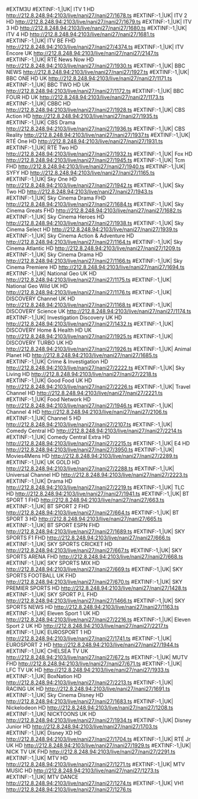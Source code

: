 #EXTM3U
#EXTINF:-1,|UK| ITV 1 HD
http://212.8.248.94:2103/live/nani27/nani27/1678.ts
#EXTINF:-1,|UK| ITV 2 HD
http://212.8.248.94:2103/live/nani27/nani27/1679.ts
#EXTINF:-1,|UK| ITV 3 HD
http://212.8.248.94:2103/live/nani27/nani27/1680.ts
#EXTINF:-1,|UK| ITV 4 HD
http://212.8.248.94:2103/live/nani27/nani27/1681.ts
#EXTINF:-1,|UK| ITV BE FHD
http://212.8.248.94:2103/live/nani27/nani27/4374.ts
#EXTINF:-1,|UK| ITV Encore UK
http://212.8.248.94:2103/live/nani27/nani27/2147.ts
#EXTINF:-1,|UK| RTÉ News Now HD
http://212.8.248.94:2103/live/nani27/nani27/1930.ts
#EXTINF:-1,|UK| BBC NEWS
http://212.8.248.94:2103/live/nani27/nani27/1927.ts
#EXTINF:-1,|UK| BBC ONE HD UK
http://212.8.248.94:2103/live/nani27/nani27/1171.ts
#EXTINF:-1,|UK| BBC TWO HD UK
http://212.8.248.94:2103/live/nani27/nani27/1172.ts
#EXTINF:-1,|UK| BBC FOUR HD UK
http://212.8.248.94:2103/live/nani27/nani27/1173.ts
#EXTINF:-1,|UK| CBBC HD
http://212.8.248.94:2103/live/nani27/nani27/1928.ts
#EXTINF:-1,|UK| CBS Action HD
http://212.8.248.94:2103/live/nani27/nani27/1935.ts
#EXTINF:-1,|UK| CBS Drama
http://212.8.248.94:2103/live/nani27/nani27/1936.ts
#EXTINF:-1,|UK| CBS Reality
http://212.8.248.94:2103/live/nani27/nani27/1937.ts
#EXTINF:-1,|UK| RTÉ One HD
http://212.8.248.94:2103/live/nani27/nani27/1931.ts
#EXTINF:-1,|UK| RTÉ Two HD
http://212.8.248.94:2103/live/nani27/nani27/1932.ts
#EXTINF:-1,|UK| Fox HD
http://212.8.248.94:2103/live/nani27/nani27/1945.ts
#EXTINF:-1,|UK| Tcm FHD
http://212.8.248.94:2103/live/nani27/nani27/1940.ts
#EXTINF:-1,|UK| SYFY HD
http://212.8.248.94:2103/live/nani27/nani27/1165.ts
#EXTINF:-1,|UK| Sky One HD
http://212.8.248.94:2103/live/nani27/nani27/1942.ts
#EXTINF:-1,|UK| Sky Two HD
http://212.8.248.94:2103/live/nani27/nani27/1943.ts
#EXTINF:-1,|UK| Sky Cinema Drama FHD
http://212.8.248.94:2103/live/nani27/nani27/1684.ts
#EXTINF:-1,|UK| Sky Cinema Greats FHD
http://212.8.248.94:2103/live/nani27/nani27/1682.ts
#EXTINF:-1,|UK| Sky Cinema Heroes HD
http://212.8.248.94:2103/live/nani27/nani27/1938.ts
#EXTINF:-1,|UK| Sky Cinema Select HD
http://212.8.248.94:2103/live/nani27/nani27/1939.ts
#EXTINF:-1,|UK| Sky Cinema Action & Adventure HD
http://212.8.248.94:2103/live/nani27/nani27/1164.ts
#EXTINF:-1,|UK| Sky Cinema Atlantic HD
http://212.8.248.94:2103/live/nani27/nani27/1209.ts
#EXTINF:-1,|UK| Sky Cinema Drama HD
http://212.8.248.94:2103/live/nani27/nani27/1166.ts
#EXTINF:-1,|UK| Sky Cinema Premiere HD
http://212.8.248.94:2103/live/nani27/nani27/1694.ts
#EXTINF:-1,|UK| National Geo UK HD
http://212.8.248.94:2103/live/nani27/nani27/1175.ts
#EXTINF:-1,|UK| National Geo Wild UK HD
http://212.8.248.94:2103/live/nani27/nani27/1176.ts
#EXTINF:-1,|UK| DISCOVERY Channel UK HD
http://212.8.248.94:2103/live/nani27/nani27/1168.ts
#EXTINF:-1,|UK| DISCOVERY Science UK
http://212.8.248.94:2103/live/nani27/nani27/1174.ts
#EXTINF:-1,|UK| Investigation Discovery UK HD
http://212.8.248.94:2103/live/nani27/nani27/1432.ts
#EXTINF:-1,|UK| DISCOVERY Home & Health HD UK
http://212.8.248.94:2103/live/nani27/nani27/1925.ts
#EXTINF:-1,|UK| DISCOVERY TURBO UK HD
http://212.8.248.94:2103/live/nani27/nani27/1926.ts
#EXTINF:-1,|UK| Animal Planet HD
http://212.8.248.94:2103/live/nani27/nani27/1685.ts
#EXTINF:-1,|UK| Crime & Investigation HD
http://212.8.248.94:2103/live/nani27/nani27/2222.ts
#EXTINF:-1,|UK| Sky Living HD
http://212.8.248.94:2103/live/nani27/nani27/2218.ts
#EXTINF:-1,|UK| Good Food UK HD
http://212.8.248.94:2103/live/nani27/nani27/2226.ts
#EXTINF:-1,|UK| Travel Channel HD
http://212.8.248.94:2103/live/nani27/nani27/2221.ts
#EXTINF:-1,|UK| Food Network HD
http://212.8.248.94:2103/live/nani27/nani27/1946.ts
#EXTINF:-1,|UK| Channel 4 HD
http://212.8.248.94:2103/live/nani27/nani27/2106.ts
#EXTINF:-1,|UK| Channel 5 HD
http://212.8.248.94:2103/live/nani27/nani27/2107.ts
#EXTINF:-1,|UK| Comedy Central HD
http://212.8.248.94:2103/live/nani27/nani27/2214.ts
#EXTINF:-1,|UK| Comedy Central Extra HD
http://212.8.248.94:2103/live/nani27/nani27/2215.ts
#EXTINF:-1,|UK| E4 HD
http://212.8.248.94:2103/live/nani27/nani27/3950.ts
#EXTINF:-1,|UK| Movies4Mens HD
http://212.8.248.94:2103/live/nani27/nani27/2289.ts
#EXTINF:-1,|UK| UK GOLD HD
http://212.8.248.94:2103/live/nani27/nani27/2288.ts
#EXTINF:-1,|UK| Universal Channel HD
http://212.8.248.94:2103/live/nani27/nani27/2223.ts
#EXTINF:-1,|UK| Drama HD
http://212.8.248.94:2103/live/nani27/nani27/2219.ts
#EXTINF:-1,|UK| TLC HD
http://212.8.248.94:2103/live/nani27/nani27/1941.ts
#EXTINF:-1,|UK| BT SPORT 1 FHD
http://212.8.248.94:2103/live/nani27/nani27/663.ts
#EXTINF:-1,|UK| BT SPORT 2 FHD
http://212.8.248.94:2103/live/nani27/nani27/664.ts
#EXTINF:-1,|UK| BT SPORT 3 HD
http://212.8.248.94:2103/live/nani27/nani27/665.ts
#EXTINF:-1,|UK| BT SPORT ESPN FHD
http://212.8.248.94:2103/live/nani27/nani27/1689.ts
#EXTINF:-1,|UK| SKY SPORTS F1 FHD
http://212.8.248.94:2103/live/nani27/nani27/666.ts
#EXTINF:-1,|UK| SKY SPORTS CRICKET HD
http://212.8.248.94:2103/live/nani27/nani27/667.ts
#EXTINF:-1,|UK| SKY SPORTS ARENA FHD
http://212.8.248.94:2103/live/nani27/nani27/668.ts
#EXTINF:-1,|UK| SKY SPORTS MIX HD
http://212.8.248.94:2103/live/nani27/nani27/669.ts
#EXTINF:-1,|UK| SKY SPORTS FOOTBALL UK FHD
http://212.8.248.94:2103/live/nani27/nani27/670.ts
#EXTINF:-1,|UK| SKY PREMIER SPORTS HD
http://212.8.248.94:2103/live/nani27/nani27/1428.ts
#EXTINF:-1,|UK| SKY SPORT P.L FHD
http://212.8.248.94:2103/live/nani27/nani27/1466.ts
#EXTINF:-1,|UK| SKY SPORTS NEWS HD
http://212.8.248.94:2103/live/nani27/nani27/1163.ts
#EXTINF:-1,|UK| Eleven Sport 1 UK HD
http://212.8.248.94:2103/live/nani27/nani27/2216.ts
#EXTINF:-1,|UK| Eleven Sport 2 UK HD
http://212.8.248.94:2103/live/nani27/nani27/2217.ts
#EXTINF:-1,|UK| EUROSPORT 1 HD
http://212.8.248.94:2103/live/nani27/nani27/1741.ts
#EXTINF:-1,|UK| EUROSPORT 2 HD
http://212.8.248.94:2103/live/nani27/nani27/1944.ts
#EXTINF:-1,|UK| CHELSEA TV UK
http://212.8.248.94:2103/live/nani27/nani27/672.ts
#EXTINF:-1,|UK| MUTV FHD
http://212.8.248.94:2103/live/nani27/nani27/671.ts
#EXTINF:-1,|UK| LFC TV UK HD
http://212.8.248.94:2103/live/nani27/nani27/1933.ts
#EXTINF:-1,|UK| BoxNation HD
http://212.8.248.94:2103/live/nani27/nani27/2213.ts
#EXTINF:-1,|UK| RACING UK HD
http://212.8.248.94:2103/live/nani27/nani27/1691.ts
#EXTINF:-1,|UK| Sky Cinema Disney HD
http://212.8.248.94:2103/live/nani27/nani27/1683.ts
#EXTINF:-1,|UK| Nickelodeon HD
http://212.8.248.94:2103/live/nani27/nani27/1208.ts
#EXTINF:-1,|UK| NICKTOONS UK HD
http://212.8.248.94:2103/live/nani27/nani27/1934.ts
#EXTINF:-1,|UK| Disney Junior HD
http://212.8.248.94:2103/live/nani27/nani27/1703.ts
#EXTINF:-1,|UK| Disney XD HD
http://212.8.248.94:2103/live/nani27/nani27/1704.ts
#EXTINF:-1,|UK| RTÉ Jr UK HD
http://212.8.248.94:2103/live/nani27/nani27/1929.ts
#EXTINF:-1,|UK| NICK TV UK FHD
http://212.8.248.94:2103/live/nani27/nani27/2291.ts
#EXTINF:-1,|UK| MTV HD
http://212.8.248.94:2103/live/nani27/nani27/1271.ts
#EXTINF:-1,|UK| MTV MUSIC HD
http://212.8.248.94:2103/live/nani27/nani27/1273.ts
#EXTINF:-1,|UK| MTV DANCE
http://212.8.248.94:2103/live/nani27/nani27/1274.ts
#EXTINF:-1,|UK| VH1
http://212.8.248.94:2103/live/nani27/nani27/1276.ts
